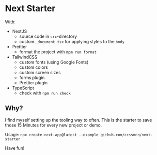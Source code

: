 # Next Starter
With:
- NextJS
  - source code in `src`-directory
  - custom `_document.tsx` for applying styles to the `body`
- Prettier
  - format the project with `npm run format`
- TailwindCSS
  - custom fonts (using Google Fonts)
  - custom colors
  - custom screen sizes
  - forms plugin
  - Prettier plugin
- TypeScript
  - check with `npm run check`

## Why?

I find myself setting up the tooling way to often. This is the starter to save those 15 Minutes for every new project or demo.

Usage: `npx create-next-app@latest --example github.com/ccssmnn/next-starter`

Have fun!
